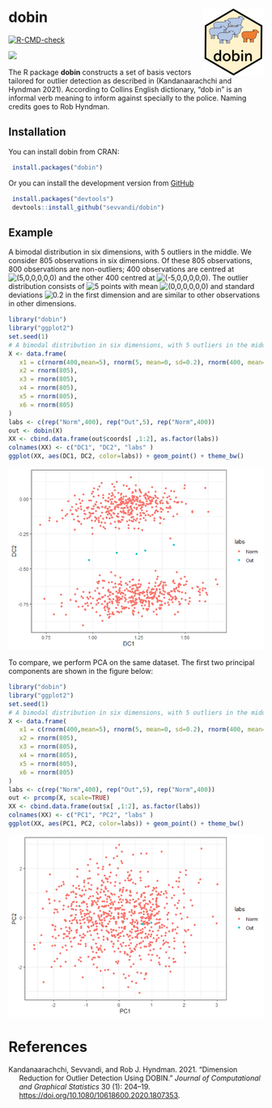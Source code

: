 
# dobin <img src='man/figures/logo.png' align="right" height="132.5" />

<!-- badges: start -->

[![R-CMD-check](https://github.com/sevvandi/dobin/workflows/R-CMD-check/badge.svg)](https://github.com/sevvandi/dobin/actions)
<!-- badges: end -->

[![](https://cranlogs.r-pkg.org/badges/dobin)](https://cran.r-project.org/package=dobin)

The R package **dobin** constructs a set of basis vectors tailored for
outlier detection as described in (Kandanaarachchi and Hyndman 2021).
According to Collins English dictionary, “dob in” is an informal verb
meaning to inform against specially to the police. Naming credits goes
to Rob Hyndman.

## Installation

You can install dobin from CRAN:

``` r
 install.packages("dobin")
```

Or you can install the development version from
[GitHub](https://github.com/sevvandi/dobin)

``` r
 install.packages("devtools")
 devtools::install_github("sevvandi/dobin")
```

## Example

A bimodal distribution in six dimensions, with 5 outliers in the middle.
We consider 805 observations in six dimensions. Of these 805
observations, 800 observations are non-outliers; 400 observations are
centred at
![(5,0,0,0,0,0)](https://latex.codecogs.com/png.image?%5Cdpi%7B110%7D&space;%5Cbg_white&space;%285%2C0%2C0%2C0%2C0%2C0%29 "(5,0,0,0,0,0)")
and the other 400 centred at
![(-5,0,0,0,0,0)](https://latex.codecogs.com/png.image?%5Cdpi%7B110%7D&space;%5Cbg_white&space;%28-5%2C0%2C0%2C0%2C0%2C0%29 "(-5,0,0,0,0,0)").
The outlier distribution consists of
![5](https://latex.codecogs.com/png.image?%5Cdpi%7B110%7D&space;%5Cbg_white&space;5 "5")
points with mean
![(0,0,0,0,0,0)](https://latex.codecogs.com/png.image?%5Cdpi%7B110%7D&space;%5Cbg_white&space;%280%2C0%2C0%2C0%2C0%2C0%29 "(0,0,0,0,0,0)")
and standard deviations
![0.2](https://latex.codecogs.com/png.image?%5Cdpi%7B110%7D&space;%5Cbg_white&space;0.2 "0.2")
in the first dimension and are similar to other observations in other
dimensions.

``` r
library("dobin")
library("ggplot2")
set.seed(1)
# A bimodal distribution in six dimensions, with 5 outliers in the middle.
X <- data.frame(
   x1 = c(rnorm(400,mean=5), rnorm(5, mean=0, sd=0.2), rnorm(400, mean=-5)),
   x2 = rnorm(805),
   x3 = rnorm(805),
   x4 = rnorm(805),
   x5 = rnorm(805),
   x6 = rnorm(805)
)
labs <- c(rep("Norm",400), rep("Out",5), rep("Norm",400))
out <- dobin(X)
XX <- cbind.data.frame(out$coords[ ,1:2], as.factor(labs))
colnames(XX) <- c("DC1", "DC2", "labs" )
ggplot(XX, aes(DC1, DC2, color=labs)) + geom_point() + theme_bw()
```

![](man/figures/bimodal-1.png)<!-- -->

To compare, we perform PCA on the same dataset. The first two principal
components are shown in the figure below:

``` r
library("dobin")
library("ggplot2")
set.seed(1)
# A bimodal distribution in six dimensions, with 5 outliers in the middle.
X <- data.frame(
   x1 = c(rnorm(400,mean=5), rnorm(5, mean=0, sd=0.2), rnorm(400, mean=-5)),
   x2 = rnorm(805),
   x3 = rnorm(805),
   x4 = rnorm(805),
   x5 = rnorm(805),
   x6 = rnorm(805)
)
labs <- c(rep("Norm",400), rep("Out",5), rep("Norm",400))
out <- prcomp(X, scale=TRUE)
XX <- cbind.data.frame(out$x[ ,1:2], as.factor(labs))
colnames(XX) <- c("PC1", "PC2", "labs" )
ggplot(XX, aes(PC1, PC2, color=labs)) + geom_point() + theme_bw()
```

![](man/figures/bimodal_pca-1.png)<!-- -->

# References

<div id="refs" class="references csl-bib-body hanging-indent">

<div id="ref-dobin" class="csl-entry">

Kandanaarachchi, Sevvandi, and Rob J. Hyndman. 2021. “Dimension
Reduction for Outlier Detection Using DOBIN.” *Journal of Computational
and Graphical Statistics* 30 (1): 204–19.
<https://doi.org/10.1080/10618600.2020.1807353>.

</div>

</div>
